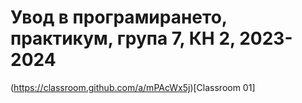 # Увод в програмирането, практикум, група 7, КН 2, 2023-2024

(https://classroom.github.com/a/mPAcWx5j)[Classroom 01]
